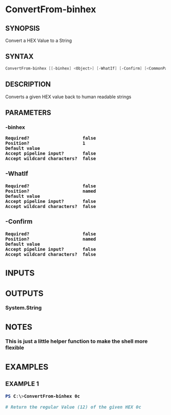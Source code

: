 ﻿# ConvertFrom-binhex
## SYNOPSIS
Convert a HEX Value to a String

## SYNTAX
```powershell
ConvertFrom-binhex [[-binhex] <Object>] [-WhatIf] [-Confirm] [<CommonParameters>]
```

## DESCRIPTION
Converts a given HEX value back to human readable strings

## PARAMETERS
### -binhex <Object>

```
Required?                    false
Position?                    1
Default value
Accept pipeline input?       false
Accept wildcard characters?  false
```
 
### -WhatIf <SwitchParameter>

```
Required?                    false
Position?                    named
Default value
Accept pipeline input?       false
Accept wildcard characters?  false
```
 
### -Confirm <SwitchParameter>

```
Required?                    false
Position?                    named
Default value
Accept pipeline input?       false
Accept wildcard characters?  false
```

## INPUTS


## OUTPUTS
System.String

## NOTES
This is just a little helper function to make the shell more flexible

## EXAMPLES
### EXAMPLE 1
```powershell
PS C:\>ConvertFrom-binhex 0c

# Return the regular Value (12) of the given HEX 0c
```



